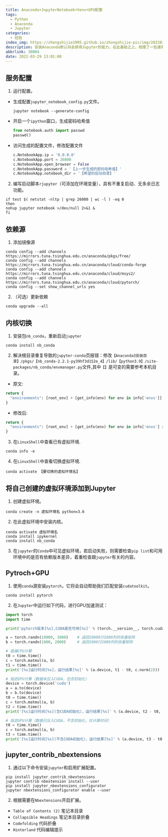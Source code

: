 ```yaml
---
title: Anaconda+JupyterNotebook+Venv+GPU配置
tags:
  - Python
  - Anaconda
  - Jupyter
categories:
  - 经验
index_img: https://zhongshijie1995.github.io/zhongshijie-pic/img/20220329145923.png
description: 安装Anaconda默认将会获得Jupyter的能力，在此基础之上，梳理了一些通常作用在科学计算领域的常用配置功能。
abbrlink: 30004
date: 2022-03-29 13:01:00
---
```


## 服务配置
1. 运行配置。
  - 生成配置`jupyter_notebook_config.py`文件。
    ```shell
    jupyter notebook --generate-config
    ```
  - 开启一个`ipython`窗口，生成密码哈希值
    ```python
    from notebook.auth import passwd
    passwd()
    ```
  - 访问生成的配置文件，修改配置文件
    ```py
    c.NotebookApp.ip = '0.0.0.0'
    c.NotebookApp.port = 26000
    c.NotebookApp.open_browser = False
    c.NotebookApp.password = '【上一步生成的密码哈希值】'
    c.NotebookApp.notebook_dir = '【希望的启动目录】'
    ```
2. 编写启动脚本`rjupyter`（可添加在环境变量），具有不重复启动、无多余日志功能。
  ```shell
  if test $( netstat -nltp | grep 26000 | wc -l ) -eq 0
  then
  nohup jupyter notebook >/dev/null 2>&1 &
  fi
  ```

## 依赖源
1. 添加镜像源
  ```shell
  conda config --add channels https://mirrors.tuna.tsinghua.edu.cn/anaconda/pkgs/free/
  conda config --add channels https://mirrors.tuna.tsinghua.edu.cn/anaconda/cloud/conda-forge 
  conda config --add channels https://mirrors.tuna.tsinghua.edu.cn/anaconda/cloud/msys2/
  conda config --add channels https://mirrors.tuna.tsinghua.edu.cn/anaconda/cloud/pytorch/
  conda config --set show_channel_urls yes
  ```
2. （可选）更新依赖
  ```shell
  conda upgrade --all
  ```

## 内核切换
1. 安装包`nb_conda`，重新启动`jupyter`
  ```shell
  conda install nb_conda
  ```
2. 解决根目录重复导致的`jupyter-conda`页报错：修改`【Anaconda3安装目录】/pkgs/【nb_conda-2.2.1-py39hf3d152e_4】/lib/【python3.9】/site-packages/nb_conda/envmanager.py`文件,其中`【】`是可变的需要参考本机目录。
  - 原文:
  ```python
  return {
    "environments": [root_env] + [get_info(env) for env in info['envs']]
  }
  ```
  - 修改后:
  ```python
  return {
    "environments": [root_env] + [get_info(env) for env in info['envs'] if env != root_env['dir']]
  }
  ```
3. 在`LinuxShell`中查看已有虚拟环境.
  ```shell
  conda info -e
  ```
4. 在`LinuxShell`中查看切换虚拟环境.
  ```shell
  conda activate 【要切换的虚拟环境名】
  ```
## 将自己创建的虚拟环境添加到Jupyter
1. 创建虚拟环境。
  ```shell
  conda create -n 虚拟环境名 python=3.6
  ```
2. 在此虚拟环境中安装内核。
  ```shell
  conda activate 虚拟环境名
  conda install ipykernel
  conda install nb_conda
  ```
3. 在`jupyter`的`Conda`中可见虚拟环境，若启动失败，则需要检查`pip list`和可用环境中的是否有依赖版本差异，着重检查跟`jupyter`有关的内容。

## Pytroch+GPU
1. 使用`conda`源安装`pytorch`，它将会自动帮助我们匹配安装`cudatoolkit`。
  ```shell
  conda install pytorch
  ```
2. 在`Jupyter`中运行如下代码，进行GPU加速测试：
  ```python
  import torch
  import time

  print('pytorch版本[%s],CUDA是否可用[%s]' % (torch.__version__, torch.cuda.is_available())) # 返回pytorch的版本

  a = torch.randn(10000, 1000)    # 返回10000行1000列的张量矩阵
  b = torch.randn(1000, 2000)     # 返回1000行2000列的张量矩阵

  # 直接CPU计算
  t0 = time.time()
  c = torch.matmul(a, b)
  t1 = time.time()
  print('[%s]运行时间[%s]，运行结果[%s]' % (a.device, t1 - t0, c.norm(2)))

  # 指定GPU计算（数据未压入CUDA，包含初始化）
  device = torch.device('cuda')
  a = a.to(device)
  b = b.to(device)
  t0 = time.time()
  c = torch.matmul(a, b)
  t2 = time.time()
  print('[%s]运行时间[%s](含CUDA初始化），运行结果[%s]' % (a.device, t2 - t0, c.norm(2)))

  # 指定GPU计算（数据已压入CUDA，不含初始化，仅计算时间）
  t0 = time.time()
  c = torch.matmul(a, b)
  t3 = time.time()
  print('[%s]运行时间[%s](不含CUDA初始化），运行结果[%s]' % (a.device, t3 - t0, c.norm(2)))
  ```

## jupyter_contrib_nbextensions
1. 通过以下命令安装`jupyter`和启用扩展配置。
  ```shell
  pip install jupyter_contrib_nbextensions
  jupyter contrib nbextension install --user
  pip install jupyter_nbextensions_configurator
  jupyter nbextensions_configurator enable --user
  ```
2. 根据需要在`Nbextensions`开启扩展。
  - `Table of Contents (2)` 笔记本目录
  - `Collapsible Headings` 笔记本目录折叠
  - `Codefolding` 代码折叠
  - `Hinterland` 代码编辑提示
